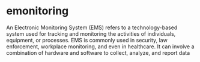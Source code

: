 # emonitoring
An Electronic Monitoring System (EMS) refers to a technology-based system used for tracking and monitoring the activities of individuals, equipment, or processes. EMS is commonly used in security, law enforcement, workplace monitoring, and even in healthcare. It can involve a combination of hardware and software to collect, analyze, and report data
